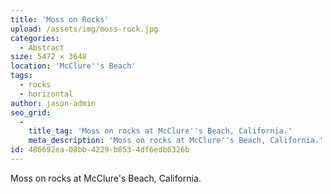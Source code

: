 ```yaml
---
title: 'Moss on Rocks'
upload: /assets/img/moss-rock.jpg
categories:
  - Abstract
size: 5472 × 3648
location: 'McClure''s Beach'
tags:
  - rocks
  - horizontal
author: jason-admin
seo_grid:
  -
    title_tag: 'Moss on rocks at McClure''s Beach, California.'
    meta_description: 'Moss on rocks at McClure''s Beach, California.'
id: 486692ea-08bb-4229-b853-4df6edb6326b
---
```

Moss on rocks at McClure's Beach, California.